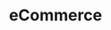 ---
title: "eCommerce"
id: ecommerce
external_id: ecommerce
layout: service_category
portfolio_order: 3
label: eCommerce
icon: fas fa-store
description: <p>Our eCommerce packages come with all the advantages of a website, along with online storefront setup and payment gateway to accept online payments.</p>
short_desc: <p>Get an online storefront to offer your products and services to buyers 24 hours a day.</p>
why: <p>Online selling is a projected to be a 5.4 $trillion dollar industry in 2022. Get your merchandise in front of the world-wide audience with our eCommerce website offerings.</p>
great_for:
  - sell online
  - physical products
  - digital products
---